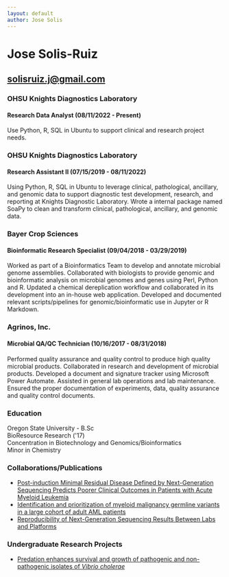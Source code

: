 ```yaml
---
layout: default
author: Jose Solis
---
```


# Jose Solis-Ruiz
## solisruiz.j@gmail.com



### OHSU Knights Diagnostics Laboratory  
#### Research Data Analyst (08/11/2022 - Present)

Use Python, R, SQL in Ubuntu to support clinical and research project needs.

### OHSU Knights Diagnostics Laboratory  
#### Research Assistant II (07/15/2019 - 08/11/2022)

Using Python, R, SQL in Ubuntu to leverage clinical, pathological, ancillary, and genomic data to support diagnostic test development, research, and reporting at Knights Diagnostic Laboratory. Wrote a internal package named SoaPy to clean and transform clinical, pathological, ancillary, and genomic data.

### Bayer Crop Sciences
#### Bioinformatic Research Specialist (09/04/2018 - 03/29/2019)

Worked as part of a Bioinformatics Team to develop and annotate microbial genome assemblies. Collaborated with biologists to provide genomic and bioinformatic analysis on microbial genomes and genes using Perl, Python and R. Updated a chemical dereplication workflow and collaborated in its development into an in-house web application. Developed and documented relevant scripts/pipelines for genomic/bioinformatic use in Jupyter or R Markdown.

### Agrinos, Inc.
#### Microbial QA/QC Technician (10/16/2017 - 08/31/2018)

Performed quality assurance and quality control to produce high quality microbial products. Collaborated in research and development of microbial products. Developed a document and signature tracker using Microsoft Power Automate. Assisted in general lab operations and lab maintenance. Ensured the proper documentation of experiments, data, quality assurance and quality control documents.


### Education

Oregon State University - B.Sc  
BioResource Research ('17)  
Concentration in Biotechnology and Genomics/Bioinformatics  
Minor in Chemistry  

### Collaborations/Publications
- [Post-induction Minimal Residual Disease Defined by Next-Generation Sequencing Predicts Poorer Clinical Outcomes in Patients with Acute Myeloid Leukemia](https://www.questdiagnostics.com/healthcare-professionals/clinical-education-center/conference-presentations/2022/post-induction-minimal-residual-disease-defined-by-next-generation-sequencing-predicts-poorer-clinical-outcomes-in-patients-with-acute-myeloid-leukemiag)
- [Identification and prioritization of myeloid malignancy germline variants in a large cohort of adult AML patients](https://www.sciencedirect.com/science/article/abs/pii/S0006497121015639)
- [Reproducibility of Next-Generation Sequencing Results Between Labs and Platforms](https://blogs.ohsu.edu/researchnews/2020/03/16/next-generation-sequencing-among-new-approaches-discussed-at-pathology-research-day/)


### Undergraduate Research Projects
- [Predation enhances survival and growth of pathogenic and non-pathogenic isolates of *Vibrio cholerae*](https://ir.library.oregonstate.edu/concern/undergraduate_thesis_or_projects/pr76f5133)
